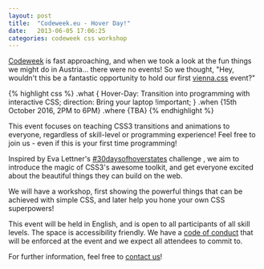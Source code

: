 ```yaml
---
layout: post
title:  "Codeweek.eu - Hover Day!"
date:   2013-06-05 17:06:25
categories: codeweek css workshop
---
```


[Codeweek](http://codeweek.eu/) is fast approaching, and when we took a look at the fun things we might do in Austria... there were no events! So we thought, "Hey, wouldn't this be a fantastic opportunity to hold our first [vienna.css](viennacss.github.io) event?"

{% highlight css %}
.what {
  Hover-Day: Transition into programming with interactive CSS;
  direction: Bring your laptop !important;
}
.when {15th October 2016, 2PM to 6PM}
.where {TBA}
{% endhighlight %}


This event focuses on teaching CSS3 transitions and animations to everyone, regardless of skill-level or programming experience! Feel free to join us - even if this is your first time programming!

Inspired by Eva Lettner's [#30daysofhoverstates](http://codepen.io/collection/ArLdOJ/) challenge , we aim to introduce the magic of CSS3's awesome toolkit, and get everyone excited about the beautiful things they can build on the web.

We will have a workshop, first showing the powerful things that can be achieved with simple CSS, and later help you hone your own CSS superpowers!

This event will be held in English, and is open to all participants of all skill levels. The space is accessibility friendly. We have a [code of conduct](http://berlincodeofconduct.org/) that will be enforced at the event and we expect all attendees to commit to.

For further information, feel free to [contact us](vienna.css@gmail.com)!
